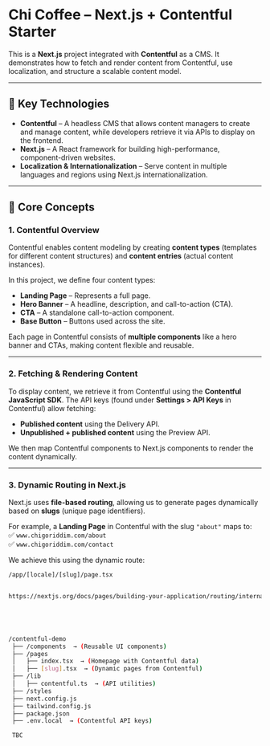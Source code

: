 
# Chi Coffee – Next.js + Contentful Starter 


This is a **Next.js** project integrated with **Contentful** as a CMS. It demonstrates how to fetch and render content from Contentful, use localization, and structure a scalable content model.  

---

## 🚀 Key Technologies  
- **Contentful** – A headless CMS that allows content managers to create and manage content, while developers retrieve it via APIs to display on the frontend.  
- **Next.js** – A React framework for building high-performance, component-driven websites.  
- **Localization & Internationalization** – Serve content in multiple languages and regions using Next.js internationalization.  

---

## 📌 Core Concepts  

### **1. Contentful Overview**  
Contentful enables content modeling by creating **content types** (templates for different content structures) and **content entries** (actual content instances).  

In this project, we define four content types:  
- **Landing Page** – Represents a full page.  
- **Hero Banner** – A headline, description, and call-to-action (CTA).  
- **CTA** – A standalone call-to-action component.  
- **Base Button** – Buttons used across the site.  

Each page in Contentful consists of **multiple components** like a hero banner and CTAs, making content flexible and reusable.  

---

### **2. Fetching & Rendering Content**  
To display content, we retrieve it from Contentful using the **Contentful JavaScript SDK**. The API keys (found under **Settings > API Keys** in Contentful) allow fetching:  
- **Published content** using the Delivery API.  
- **Unpublished + published content** using the Preview API.  

We then map Contentful components to Next.js components to render the content dynamically.  

---

### **3. Dynamic Routing in Next.js**  
Next.js uses **file-based routing**, allowing us to generate pages dynamically based on **slugs** (unique page identifiers).  

For example, a **Landing Page** in Contentful with the slug `"about"` maps to:  
✅ `www.chigoriddim.com/about`  
✅ `www.chigoriddim.com/contact`  

We achieve this using the dynamic route:  
```bash
/app/[locale]/[slug]/page.tsx


https://nextjs.org/docs/pages/building-your-application/routing/internationalization





/contentful-demo  
 ├── /components  → (Reusable UI components)  
 ├── /pages  
 │   ├── index.tsx  → (Homepage with Contentful data)  
 │   ├── [slug].tsx  → (Dynamic pages from Contentful)  
 ├── /lib  
 │   ├── contentful.ts  → (API utilities)  
 ├── /styles  
 ├── next.config.js  
 ├── tailwind.config.js  
 ├── package.json  
 ├── .env.local  → (Contentful API keys)  

 TBC
